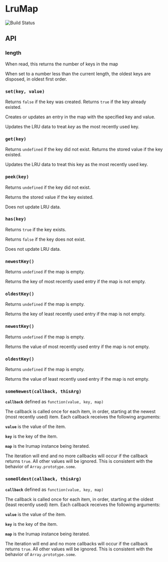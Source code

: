 # LruMap

![Build Status](https://api.travis-ci.org/doug65536/lrumap.svg)

## API

### length

When read, this returns the number of keys in the map

When set to a number less than the current length, the
oldest keys are disposed, in oldest first order.

### `set(key, value)`

Returns `false` if the key was created.
Returns `true` if the key already existed.

Creates or updates an entry in the map with the specified
key and value. 

Updates the LRU data to treat *key* as the most recently
used key.

### `get(key)`

Returns `undefined` if the key did not exist.
Returns the stored value if the key existed.

Updates the LRU data to treat this key as the most recently
used key.

### `peek(key)`

Returns `undefined` if the key did not exist.

Returns the stored value if the key existed.

Does not update LRU data.

### `has(key)`

Returns `true` if the key exists.

Returns `false` if the key does not exist.

Does not update LRU data.

### `newestKey()`

Returns `undefined` if the map is empty.

Returns the key of most recently used 
entry if the map is not empty.

### `oldestKey()`

Returns `undefined` if the map is empty.

Returns the key of least recently used 
entry if the map is not empty.

### `newestKey()`

Returns `undefined` if the map is empty.

Returns the value of most recently used 
entry if the map is not empty.

### `oldestKey()`

Returns `undefined` if the map is empty.

Returns the value of least recently used 
entry if the map is not empty.

### `someNewest(callback, thisArg)`

**`callback`** defined as `function(value, key, map)`

The callback is called once for each item, in order, 
starting at the newest (most recently used) item.
Each callback receives the following arguments:

**`value`** is the value of the item.

**`key`** is the key of the item.

**`map`** is the lrumap instance being iterated.

The iteration will end and no more callbacks will
occur if the callback returns `true`. All other values
will be ignored. This is consistent with the behavior
of `Array.prototype.some`.

### `someOldest(callback, thisArg)`

**`callback`** defined as `function(value, key, map)`

The callback is called once for each item, in order, 
starting at the oldest (least recently used) item.
Each callback receives the following arguments:

**`value`** is the value of the item.

**`key`** is the key of the item.

**`map`** is the lrumap instance being iterated.

The iteration will end and no more callbacks will
occur if the callback returns `true`. All other values
will be ignored. This is consistent with the behavior
of `Array.prototype.some`.

